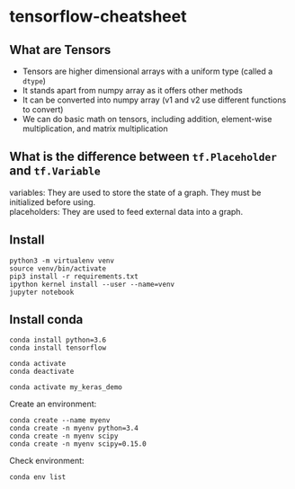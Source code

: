 # tensorflow-cheatsheet

## What are Tensors
* Tensors are higher dimensional arrays with a uniform type (called a `dtype`)
* It stands apart from numpy array as it offers other methods
* It can be converted into numpy array (v1 and v2 use different functions to convert)
* We can do basic math on tensors, including addition, element-wise multiplication, and matrix multiplication

## What is the difference between `tf.Placeholder` and `tf.Variable`
variables: They are used to store the state of a graph. They must be initialized before using.  
placeholders: They are used to feed external data into a graph.

## Install

```
python3 -m virtualenv venv
source venv/bin/activate
pip3 install -r requirements.txt 
ipython kernel install --user --name=venv
jupyter notebook
```

## Install conda
```
conda install python=3.6
conda install tensorflow
```

```
conda activate
conda deactivate
```

```
conda activate my_keras_demo
```

Create an environment:
```
conda create --name myenv
conda create -n myenv python=3.4
conda create -n myenv scipy
conda create -n myenv scipy=0.15.0
```

Check environment:
```
conda env list
```

